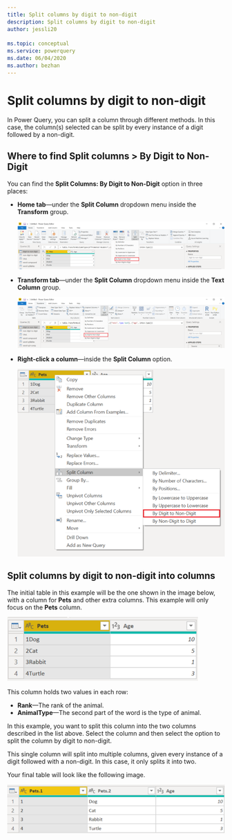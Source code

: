 ```yaml
---
title: Split columns by digit to non-digit
description: Split columns by digit to non-digit
author: jessli20

ms.topic: conceptual
ms.service: powerquery
ms.date: 06/04/2020
ms.author: bezhan
---
```


# Split columns by digit to non-digit

In Power Query, you can split a column through different methods.
In this case, the column(s) selected can be split by every instance of a digit followed by a non-digit.

## Where to find Split columns > By Digit to Non-Digit

You can find the **Split Columns: By Digit to Non-Digit** option in three places:

* **Home tab**&mdash;under the **Split Column** dropdown menu inside the **Transform** group.

   ![image](images/sc-home-dtnd.png)

* **Transform tab**&mdash;under the **Split Column** dropdown menu inside the **Text Column** group.

   ![image](images/sc-transform-dtnd.png)

* **Right-click a column**&mdash;inside the **Split Column** option.

   ![image](images/sc-rightclick-dtnd.png)

## Split columns by digit to non-digit into columns

The initial table in this example will be the one shown in the image below, with a column for **Pets** and other extra columns.
This example will only focus on the **Pets** column.

![image](images/sc-before-dtnd.png)

This column holds two values in each row:

* **Rank**&mdash;The rank of the animal.
* **AnimalType**&mdash;The second part of the word is the type of animal.

In this example, you want to split this column into the two columns described in the list above. Select the column and then select the option to split the column by digit to non-digit.

This single column will split into multiple columns, given every instance of a digit followed with a non-digit. In this case, it only splits it into two.

Your final table will look like the following image.

![After](images/sc-after-dtnd.png)

